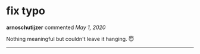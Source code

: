# fix typo

**arnoschutijzer** commented *May 1, 2020*

Nothing meaningful but couldn't leave it hanging. 😇 
<br />
***



